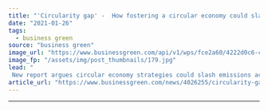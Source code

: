 ```yaml
---
title: "'Circularity gap' -  How fostering a circular economy could slash global emissions by over a third"
date: "2021-01-26"
tags: 
  - business green
source: "business green"
image_url: "https://www.businessgreen.com/api/v1/wps/fce2a60/4222d0c6-c24b-4747-9ba8-5268c60b8f15/8/Circular-economy-185x114.jpg"
image_fp: "/assets/img/post_thumbnails/179.jpg"
lead: "
 New report argues circular economy strategies could slash emissions across the global economy, reducing waste and climate impacts across the housing, mobility, and food sectors ..."
article_url: "https://www.businessgreen.com/news/4026255/circularity-gap-fostering-circular-economy-slash-global-emissions"
---
```


---
